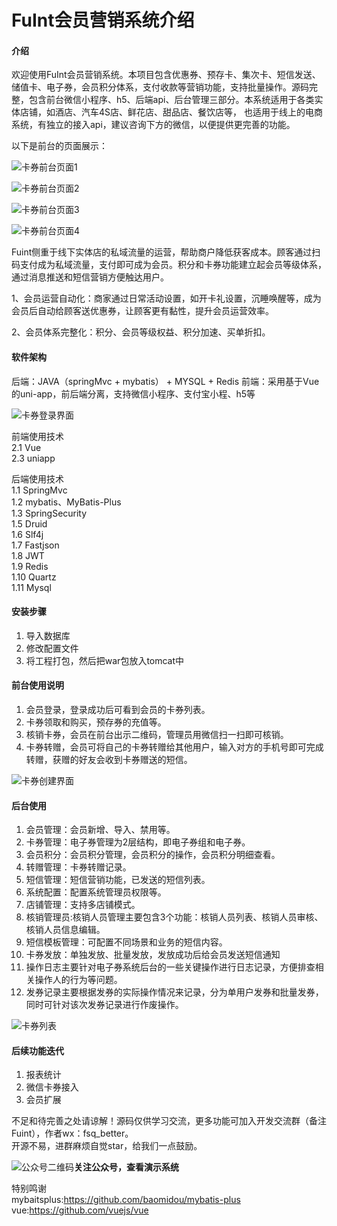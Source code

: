 # FuInt会员营销系统介绍

#### 介绍
欢迎使用FuInt会员营销系统。本项目包含优惠券、预存卡、集次卡、短信发送、储值卡、电子券，会员积分体系，支付收款等营销功能，支持批量操作。源码完整，包含前台微信小程序、h5、后端api、后台管理三部分。本系统适用于各类实体店铺，如酒店、汽车4S店、鲜花店、甜品店、餐饮店等，
也适用于线上的电商系统，有独立的接入api，建议咨询下方的微信，以便提供更完善的功能。

以下是前台的页面展示：
<p><img src="screenshots/g1.png" alt="卡券前台页面1"></p>
<p><img src="screenshots/g2.png" alt="卡券前台页面2"></p>
<p><img src="screenshots/g3.png" alt="卡券前台页面3"></p>
<p><img src="screenshots/g4.png" alt="卡券前台页面4"></p>

Fuint侧重于线下实体店的私域流量的运营，帮助商户降低获客成本。顾客通过扫码支付成为私域流量，支付即可成为会员。积分和卡券功能建立起会员等级体系，通过消息推送和短信营销方便触达用户。
<p>1、会员运营自动化：商家通过日常活动设置，如开卡礼设置，沉睡唤醒等，成为会员后自动给顾客送优惠券，让顾客更有黏性，提升会员运营效率。</p>
<p>2、会员体系完整化：积分、会员等级权益、积分加速、买单折扣。</p>


#### 软件架构
后端：JAVA（springMvc + mybatis） + MYSQL + Redis
前端：采用基于Vue的uni-app，前后端分离，支持微信小程序、支付宝小程、h5等
<p><img src="screenshots/login.png" alt="卡券登录界面"></p>


前端使用技术<br>
2.1 Vue<br>
2.3 uniapp


后端使用技术<br>
1.1 SpringMvc<br>
1.2 mybatis、MyBatis-Plus<br>
1.3 SpringSecurity<br>
1.5 Druid<br>
1.6 Slf4j<br>
1.7 Fastjson<br>
1.8 JWT<br>
1.9 Redis<br>
1.10 Quartz<br>
1.11 Mysql


#### 安装步骤

1.  导入数据库
2.  修改配置文件
3.  将工程打包，然后把war包放入tomcat中


#### 前台使用说明

1.  会员登录，登录成功后可看到会员的卡券列表。
2.  卡券领取和购买，预存券的充值等。
3.  核销卡券，会员在前台出示二维码，管理员用微信扫一扫即可核销。
4.  卡券转赠，会员可将自己的卡券转赠给其他用户，输入对方的手机号即可完成转赠，获赠的好友会收到卡券赠送的短信。

<p><img src="screenshots/create.png" alt="卡券创建界面"></p>

#### 后台使用
1.  会员管理：会员新增、导入、禁用等。
2.  卡券管理：电子券管理为2层结构，即电子券组和电子券。
3.  会员积分：会员积分管理，会员积分的操作，会员积分明细查看。
4.  转赠管理：卡券转赠记录。
5.  短信管理：短信营销功能，已发送的短信列表。
6.  系统配置：配置系统管理员权限等。
7.  店铺管理：支持多店铺模式。
8.  核销管理员:核销人员管理主要包含3个功能：核销人员列表、核销人员审核、核销人员信息编辑。
9.  短信模板管理：可配置不同场景和业务的短信内容。
10. 卡券发放：单独发放、批量发放，发放成功后给会员发送短信通知
11. 操作日志主要针对电子券系统后台的一些关键操作进行日志记录，方便排查相关操作人的行为等问题。
12. 发券记录主要根据发券的实际操作情况来记录，分为单用户发券和批量发券，同时可针对该次发券记录进行作废操作。
<p><img src="screenshots/coupon-list.png" alt="卡券列表"></p>


#### 后续功能迭代

1.  报表统计
2.  微信卡券接入
3.  会员扩展

不足和待完善之处请谅解！源码仅供学习交流，更多功能可加入开发交流群（备注Fuint），作者wx：fsq_better。<br>
开源不易，进群麻烦自觉star，给我们一点鼓励。<br>
<p><img src="screenshots/mp.jpg" alt="公众号二维码"><b>关注公众号，查看演示系统</b></p>


特别鸣谢<br>
mybaitsplus:https://github.com/baomidou/mybatis-plus<br>
vue:https://github.com/vuejs/vue
